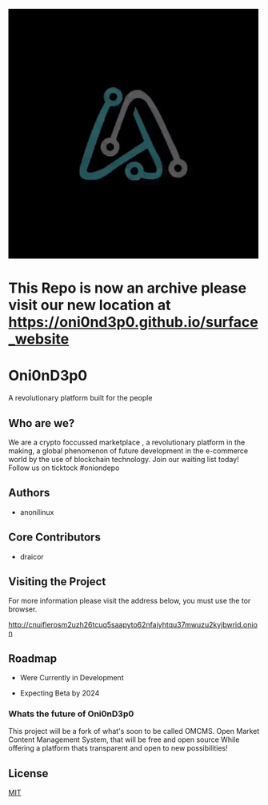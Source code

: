
![Logo](https://raw.githubusercontent.com/oniondepo/waitinglist/main/files/images/oniondepo_logo.gif)

# This Repo is now an archive please visit our new location at https://oni0nd3p0.github.io/surface_website

# Oni0nD3p0

A revolutionary platform built for the people

## Who are we?

 We are a crypto foccussed marketplace , a revolutionary platform in the making, a global phenomenon of future development in the e-commerce world by the use of blockchain technology. 
Join our waiting list today! 
Follow us on ticktock #oniondepo

## Authors

- anonilinux

## Core Contributors

- draicor

## Visiting the Project

For more information please visit the address below, you must use the tor browser.

http://cnuiflerosm2uzh26tcuq5saapyto62nfajyhtqu37mwuzu2kyjbwrid.onion


## Roadmap

- Were Currently in Development

- Expecting Beta by 2024

### Whats the future of Oni0nD3p0

 This project will be a fork of what's soon to be called OMCMS.
 Open Market Content Management System, that will be free and open source
 While offering a platform thats transparent and open to new possibilities!


## License

[MIT](https://choosealicense.com/licenses/mit/)



